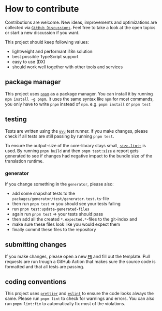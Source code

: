 # How to contribute

Contributions are welcome. New ideas, improvements and optimizations are collected via [`GitHub Discussions`](https://github.com/ivanhofer/typesafe-i18n/discussions). Feel free to take a look at the open topics or start a new discussion if you want.

This project should keep following values:

 - lightweight and performant i18n solution
 - best possible TypeScript support
 - easy to use (DX)
 - should work well together with other tools and services

## package manager

This project uses [`pnpm`](https://pnpm.io/) as a package manager. You can install it by running `npm install -g pnpm`. It uses the same syntax like `npm` for most commands, you only have to write `pnpm` instead of `npm`. e.g. `pnpm install` or `pnpm test`

## testing

Tests are written using the [`uvu`](https://github.com/lukeed/uvu) test runner. If you make changes, please check if all tests are still passing by running `pnpm test`.

To ensure the output-size of the core-library stays small, [`size-limit`](https://github.com/ai/size-limit) is used. By running `pnpm build` and then `pnpm test:size` a report gets generated to see if changes had negative impact to the bundle size of the translation runtime.

### generator

If you change something in the `generator`, please also:
 - add some snapshot tests to the `packages/generator/test/generator.test.ts`-file
 - then run `pnpm test` => you should see your tests failing
 - run `pnpm test:update-generated-files`
 - again run `pnpm test` => your tests should pass
 - then add all the created `*.expected.*`-files to the git-index and
 - make sure these files look like you would expect them
 - finally commit these files to the repository

## submitting changes

If you make changes, please open a new [`PR`](https://github.com/ivanhofer/typesafe-i18n/pulls) and fill out the template. Pull requests are run trough a GitHub Action that makes sure the source code is formatted and that all tests are passing.

## coding conventions

This project uses [`prettier`](https://prettier.io/) and [`eslint`](https://eslint.org/) to ensure the code looks always the same.
Please run `pnpm lint` to check for warnings and errors. You can also run `pnpm lint:fix` to automatically fix most of the violations.
